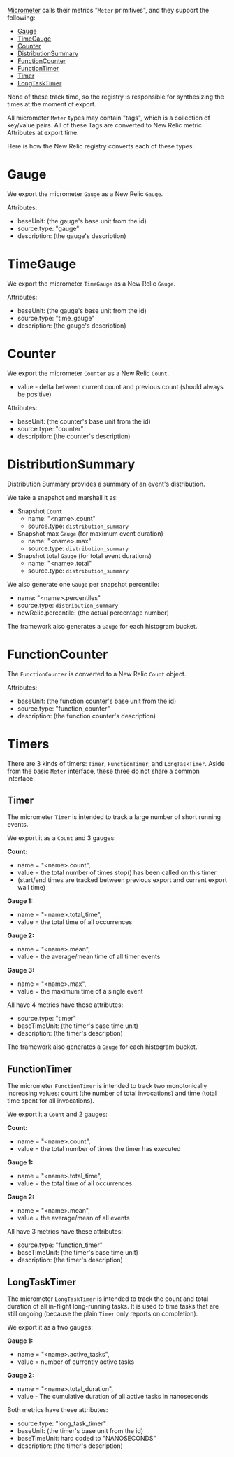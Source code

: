 
[Micrometer](https://micrometer.io/) calls their metrics "`Meter` primitives", and they support the following:

* [Gauge](#Gauge)
* [TimeGauge](#TimeGauge)
* [Counter](#Counter)
* [DistributionSummary](#DistributionSummary)
* [FunctionCounter](#FunctionCounter)
* [FunctionTimer](#FunctionTimer)
* [Timer](#Timer)
* [LongTaskTimer](#LongTaskTimer)

None of these track time, so the registry is responsible for synthesizing the times
at the moment of export.

All micrometer `Meter` types may contain "tags", which is a collection of key/value pairs.
All of these Tags are converted to New Relic metric Attributes at export time. 

Here is how the New Relic registry converts each of these types:

# Gauge

We export the micrometer `Gauge` as a New Relic `Gauge`.

Attributes:
* baseUnit: (the gauge's base unit from the id)
* source.type: "gauge"
* description: (the gauge's description)

# TimeGauge

We export the micrometer `TimeGauge` as a New Relic `Gauge`.

Attributes:
* baseUnit: (the gauge's base unit from the id)
* source.type: "time_gauge"
* description: (the gauge's description)

# Counter

We export the micrometer `Counter` as a New Relic `Count`.

* value - delta between current count and previous count (should always be positive)

Attributes:
* baseUnit: (the counter's base unit from the id)
* source.type: "counter"
* description: (the counter's description)

# DistributionSummary

Distribution Summary provides a summary of an event's distribution.

We take a snapshot and marshall it as:

* Snapshot `Count`
  * name: "&lt;name>.count"
  * source.type: `distribution_summary`
* Snapshot max `Gauge` (for maximum event duration)
  * name: "&lt;name>.max"
  * source.type: `distribution_summary`
* Snapshot total `Gauge` (for total event durations)
  * name: "&lt;name>.total"
  * source.type: `distribution_summary`

We also generate one `Gauge` per snapshot percentile:
* name: "&lt;name>.percentiles"
* source.type: `distribution_summary`
* newRelic.percentile: (the actual percentage number)

The framework also generates a `Gauge` for each histogram bucket.

# FunctionCounter

The `FunctionCounter` is converted to a New Relic `Count` object.

Attributes:
* baseUnit: (the function counter's base unit from the id)
* source.type: "function_counter"
* description: (the function counter's description)


# Timers

There are 3 kinds of timers:  `Timer`, `FunctionTimer`, and `LongTaskTimer`.
Aside from the basic `Meter` interface, these three do not share a common interface.

## Timer

The micrometer `Timer` is intended to track a large number of short running events.

We export it as a `Count` and 3 gauges:

**Count:**
* name = "&lt;name>.count", 
* value = the total number of times stop() has been called on this timer
* (start/end times are tracked between previous export and current export wall time)

**Gauge 1:**
* name = "&lt;name>.total_time", 
* value = the total time of all occurrences 

**Gauge 2:**
* name = "&lt;name>.mean", 
* value = the average/mean time of all timer events

**Gauge 3:**
* name = "&lt;name>.max", 
* value = the maximum time of a single event

All have 4 metrics have these attributes:
  * source.type: "timer"
  * baseTimeUnit: (the timer's base time unit)
  * description: (the timer's description)

The framework also generates a `Gauge` for each histogram bucket.

## FunctionTimer

The micrometer `FunctionTimer` is intended to track two monotonically increasing values: count
(the number of total invocations) and time (total time spent for all invocations).

We export it a `Count` and 2 gauges:

**Count:**
* name = "&lt;name>.count", 
* value = the total number of times the timer has executed

**Gauge 1:**
* name = "&lt;name>.total_time", 
* value = the total time of all occurrences 

**Gauge 2:**
* name = "&lt;name>.mean", 
* value = the average/mean of all events

All have 3 metrics have these attributes:
  * source.type: "function_timer"
  * baseTimeUnit: (the timer's base time unit)
  * description: (the timer's description)

## LongTaskTimer

The micrometer `LongTaskTimer` is intended to track the count and total duration of all 
in-flight long-running tasks.  It is used to time tasks that are still ongoing (because 
the plain `Timer` only reports on completion).

We export it as a two gauges:

**Gauge 1:**
* name = "&lt;name>.active_tasks", 
* value = number of currently active tasks

**Gauge 2:**
* name = "&lt;name>.total_duration",
* value - The cumulative duration of all active tasks in nanoseconds

Both metrics have these attributes:
* source.type: "long_task_timer"
* baseUnit: (the timer's base unit from the id)
* baseTimeUnit: hard coded to "NANOSECONDS"
* description: (the timer's description)
